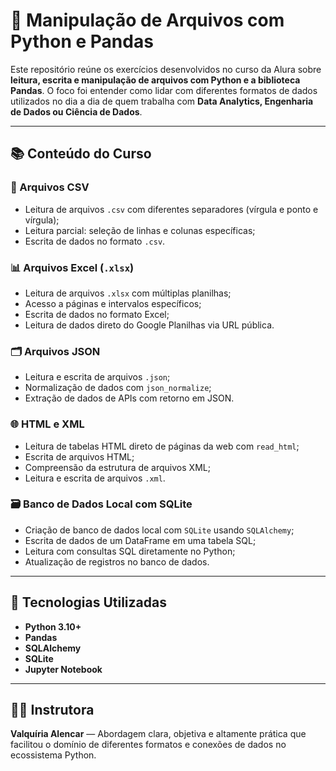 # 📁 Manipulação de Arquivos com Python e Pandas

Este repositório reúne os exercícios desenvolvidos no curso da Alura sobre **leitura, escrita e manipulação de arquivos com Python e a biblioteca Pandas**. O foco foi entender como lidar com diferentes formatos de dados utilizados no dia a dia de quem trabalha com **Data Analytics, Engenharia de Dados ou Ciência de Dados**.

---

## 📚 Conteúdo do Curso

### 📄 Arquivos CSV
- Leitura de arquivos `.csv` com diferentes separadores (vírgula e ponto e vírgula);
- Leitura parcial: seleção de linhas e colunas específicas;
- Escrita de dados no formato `.csv`.

### 📊 Arquivos Excel (`.xlsx`)
- Leitura de arquivos `.xlsx` com múltiplas planilhas;
- Acesso a páginas e intervalos específicos;
- Escrita de dados no formato Excel;
- Leitura de dados direto do Google Planilhas via URL pública.

### 🗂️ Arquivos JSON
- Leitura e escrita de arquivos `.json`;
- Normalização de dados com `json_normalize`;
- Extração de dados de APIs com retorno em JSON.

### 🌐 HTML e XML
- Leitura de tabelas HTML direto de páginas da web com `read_html`;
- Escrita de arquivos HTML;
- Compreensão da estrutura de arquivos XML;
- Leitura e escrita de arquivos `.xml`.

### 🗃️ Banco de Dados Local com SQLite
- Criação de banco de dados local com `SQLite` usando `SQLAlchemy`;
- Escrita de dados de um DataFrame em uma tabela SQL;
- Leitura com consultas SQL diretamente no Python;
- Atualização de registros no banco de dados.

---

## 🔧 Tecnologias Utilizadas
- **Python 3.10+**
- **Pandas**
- **SQLAlchemy**
- **SQLite**
- **Jupyter Notebook**

---

## 👩‍🏫 Instrutora
**Valquíria Alencar** — Abordagem clara, objetiva e altamente prática que facilitou o domínio de diferentes formatos e conexões de dados no ecossistema Python.
